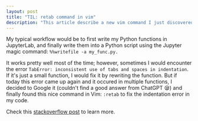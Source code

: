 ```yaml
---
layout: post
title: "TIL: retab command in vim"
description: "This article describe a new vim command I just discovered."
---
```


My typical workflow would be to first write my Python functions in JupyterLab,
and finally write them into a Python script using the Jupyter magic command:
`%%writefile -a my_func.py.`

It works pretty well most of the time; however, sometimes I would encounter the error
`TabError: inconsistent use of tabs and spaces in indentation`. If it's just a
small function, I would fix it by rewriting the function. But if today this
error came up again and it occured in multiple functions, I decided to Google
it (couldn't find a good answer from ChatGPT :sleepy:) and finally found this nice
command in Vim: `:retab` to fix the indentation error in my code.

Check this [stackoverflow post](https://vi.stackexchange.com/questions/27219/fixing-tab-and-space-inconsistency) to learn more.

